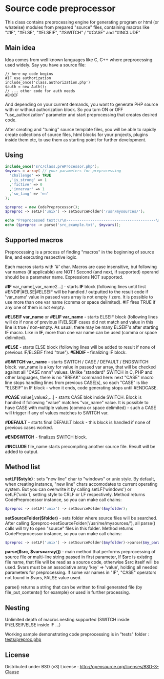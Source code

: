 # Source code preprocessor

This class contains preprocessing engine for generating program or html (or whatelse) modules from
prepared "source" files, containing macros like "\#IF", "\#ELSE", "\#ELSEIF", "\#SWITCH" / "\#CASE" and "#INCLUDE"

## Main idea

Idea comes from well known languages like C, C++ where preprocessing used widely.
Say you have a source file:

```text
// here my code begins
#IF use_authorization
include_once('class.authorization.php')
$auth = new Auth();
// ... other code for auth needs
#ENDIF
```
And depending on your current demands, you want to generate PHP source with or without authorization block.
So you turn ON or OFF "use_authorization" parameter and start preprocessing that creates desired code.

After creating and "tuning" source template files, you will be able to rapidly create collections of source files, html blocks for
your projects, plugins inside them etc, to use them as starting point for further development.

## Using

```php
include_once('src/class.preProcessor.php');
$myvars = array( // your parameters for preprocessing
  'challenge' => TRUE
  ,'is_strong' => 1
  ,'fictive' => 0
  ,'innervar' => 1
  ,'sw_lang' => 'en'
);

$preproc = new CodePreprocessor();
$preproc -> setLF('unix') -> setSourceFolder('/usr/mysources/');

echo "Preprocessed text:\r\n-----------------------------------------\r\n";
echo ($preproc -> parse('src_example.txt', $myvars));
```
## Supported macros

Preprocessing is a process of finding "macros" in the beginning of source line,
and executing respective logic.

Each macros starts with '#' char. Macros are case insensitive, but following var names (if applicable) are NOT !
Second (and next, if supported) operand should be a parameter name. Expressions NOT supported.

**\#IF** var_name[,var_name2...] - starts **IF** block (following lines until first #ENDIF|#ELSE|#ELSEIF will be handled / outputted to the result code
if 'var_name' value in passed vars array is not empty / zero.
It is possible to use more than one var name (comma or space delimited). \#IF fires TRUE if any one of them
is not empty.

**\#ELSEIF var_name** or **\#ELIF var_name** - starts ELSEIF block (following lines will do if none of previous IF/ELSEIF cases did not match and value in this line is true / non-empty.
As usual, there may be many ELSEIF's after starting IF macro.
Like in **IF**, more than one var name can be used (comma or space delimited).

**\#ELSE** - starts ELSE block (following lines will be added to result if none of previous IF/ELSEIF fired "true").
**\#ENDIF** - finalizing IF block.

**\#SWITCH var_name**  - starts SWITCH / CASE / DEFAULT / ENDSWITCH block. var_name is a key for value in passed var array,
  that will be checked against all "CASE nnnn" values. Unlike "standard" SWITCH in C, PHP and other languages, there is no "BREAK" command here:
  next "CASE" macro line stops handling lines from previous CASE[s], so each "CASE" is like "ELSEIF" in IF block - when it ends, code generating stops until \#ENDCASE.

**\#CASE** value[,value2,...] - starts CASE blok inside SWITCH. Block is handled if following "value" matches "var_name" value.
  It is possible to have CASE with multiple values (comma or space delimited) -
  such a CASE will trigger if any of values matches to SWITCH var.

**\#DEFAULT** - starts final DEFAULT block - this block is handled if none of previous cases worked.

**\#ENDSWITCH** - finalizes SWITCH block.

**\#INCLUDE** file_name starts precompiling another source file. Result will be added to output.

## Method list

**setLF($style)** : sets "new line" char to "windows" or unix style. By default, when creating instance, "new line" chars
accomodates to current operating system. But you can overwrite it by calling setLF('windows') or setLF('unix'),
setting style to CRLF or LF respectively.
Method returns CodePreprocessor instance, so you can make call chains:
```php
$preproc -> setLF('unix') -> setSourceFolder($myfolder);
```

**setSourceFolder($folder)** - sets folder where source files will be searched.
After calling $preproc->setSourceFolder('/usr/me/mysources/'), all parse() calls will try to open "source" files in this folder.
Method returns CodePreprocessor instance, so you can make call chains:

```php
$preproc -> setLF('unix') -> setSourceFolder($myfolder)->parse($my_params);
```
**parse($src, $vars=array())** - main method that performs preprocessing of source file or multi-line string passed in first parameter,
If $src is existing file name, that file will be read as a source code, otherwise $src itself will be used.
$vars must be an associative array 'key' => 'value', holding all needed parameters for preprocessing.
If some var names in "IF", "CASE" operators not found in $vars, FALSE value used.

parse() returns a string that can be written to final generated file (by file_put_contents() for example) or used in further processing.


## Nesting
Unlimited depth of macros nesting supported (SWITCH inside IF/ELSEIF/ELSE inside IF ...)

Working sample demonstrating code preprocessing is in "tests" folder :
[tests/preproc.php](tests/preproc.php)

## License
Distributed under BSD (v3) License :
http://opensource.org/licenses/BSD-3-Clause
